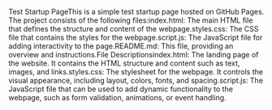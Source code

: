 Test Startup PageThis is a simple test startup page hosted on GitHub Pages. The project consists of the following files:index.html: The main HTML file that defines the structure and content of the webpage.styles.css: The CSS file that contains the styles for the webpage.script.js: The JavaScript file for adding interactivity to the page.README.md: This file, providing an overview and instructions.File Descriptionsindex.html: The landing page of the website. It contains the HTML structure and content such as text, images, and links.styles.css: The stylesheet for the webpage. It controls the visual appearance, including layout, colors, fonts, and spacing.script.js: The JavaScript file that can be used to add dynamic functionality to the webpage, such as form validation, animations, or event handling.
